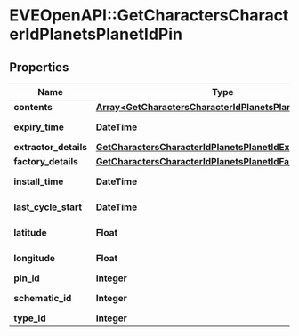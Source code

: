 # EVEOpenAPI::GetCharactersCharacterIdPlanetsPlanetIdPin

## Properties
Name | Type | Description | Notes
------------ | ------------- | ------------- | -------------
**contents** | [**Array&lt;GetCharactersCharacterIdPlanetsPlanetIdContent&gt;**](GetCharactersCharacterIdPlanetsPlanetIdContent.md) | contents array | [optional] 
**expiry_time** | **DateTime** | expiry_time string | [optional] 
**extractor_details** | [**GetCharactersCharacterIdPlanetsPlanetIdExtractorDetails**](GetCharactersCharacterIdPlanetsPlanetIdExtractorDetails.md) |  | [optional] 
**factory_details** | [**GetCharactersCharacterIdPlanetsPlanetIdFactoryDetails**](GetCharactersCharacterIdPlanetsPlanetIdFactoryDetails.md) |  | [optional] 
**install_time** | **DateTime** | install_time string | [optional] 
**last_cycle_start** | **DateTime** | last_cycle_start string | [optional] 
**latitude** | **Float** | latitude number | 
**longitude** | **Float** | longitude number | 
**pin_id** | **Integer** | pin_id integer | 
**schematic_id** | **Integer** | schematic_id integer | [optional] 
**type_id** | **Integer** | type_id integer | 


